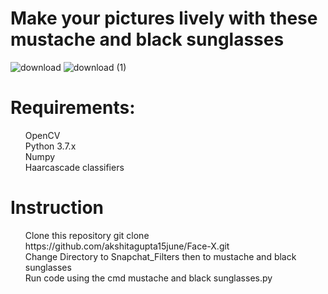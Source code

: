 <h1>Make your pictures lively with these mustache and black sunglasses</h1>


![download](https://user-images.githubusercontent.com/52042283/114262166-1d75cd80-99fc-11eb-8eef-233d6a21538b.png)
![download (1)](https://user-images.githubusercontent.com/52042283/114262168-1ea6fa80-99fc-11eb-8378-dd804de10ba2.png)


<h1>Requirements: </h1>
<ul>
OpenCV
  <br>
Python 3.7.x
  <br>
Numpy
  <br>
Haarcascade classifiers
  </ul>
  
<h1>Instruction</h1>
<ul>
Clone this repository git clone https://github.com/akshitagupta15june/Face-X.git
  <br>
Change Directory to Snapchat_Filters then to mustache and black sunglasses
   <br>
Run code using the cmd mustache and black sunglasses.py
  </ul>
